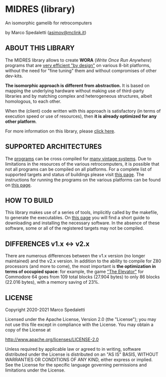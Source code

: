 # MIDRES (library)

An isomorphic gamelib for retrocomputers

by Marco Spedaletti (asimov@mclink.it)

## ABOUT THIS LIBRARY

The MIDRES library allows to create **WORA** (*Write Once Run Anywhere*) programs that are [very efficient "by design"](https://retroprogramming.iwashere.eu/midres_library:isomorphism) on various 8-bit platforms, without the need for "fine tuning" them and without compromises of other dev-kits. 

**The isomorphic approach is different from abstraction.** It is based on mapping the underlying hardware without making use of third-party libraries and by matching complex and heterogeneous structures, albeit homologous, to each other. 

When the (client) code written with this approach is satisfactory (in terms of execution speed or use of resources), then **it is already optimized for any other platform**. 

For more information on this library, please [click here](https://retroprogramming.iwashere.eu/midres_library). 

## SUPPORTED ARCHITECTURES

The [programs](docs/programs.md) can be cross compiled for [many vintage systems](docs/targets.md). Due to limitations in the resources of the various retrocomputers, it is possible that not all programs can be compiled on all platforms. For a complete list of supported targets and status of buildings please visit [this page](docs/status.md). The instructions for running the programs on the various platforms can be found on [this page](docs/running.md).

## HOW TO BUILD

This library makes use of a series of tools, implicitly called by the makefile, to generate the executables. On [this page](docs/build.md) you will find a short guide to downloading and installing the necessary software. In the absence of these software, some or all of the registered targets may not be compiled.

## DIFFERENCES v1.x <-> v2.x

There are numerous differences between the v1.x version (no longer maintained) and the v2.x version. In addition to the ability to compile for Z80 processors (and more to come), the most important is **the optimization in terms of occupied space**: for example, the game ["The Elevator"](https://retroprogramming.iwashere.eu/elevator) for Commodore 64 goes from 109 total blocks (27.904 bytes) to only 86 blocks (22.016 bytes), with a memory saving of 23%.

## LICENSE
Copyright 2020-2021 Marco Spedaletti

Licensed under the Apache License, Version 2.0 (the "License");
you may not use this file except in compliance with the License.
You may obtain a copy of the License at

http://www.apache.org/licenses/LICENSE-2.0

Unless required by applicable law or agreed to in writing, software
distributed under the License is distributed on an "AS IS" BASIS,
WITHOUT WARRANTIES OR CONDITIONS OF ANY KIND, either express or implied.
See the License for the specific language governing permissions and
limitations under the License.